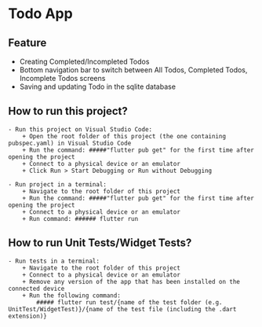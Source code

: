 # Todo App

## Feature
  - Creating Completed/Incompleted Todos
  - Bottom navigation bar to switch between All Todos, Completed Todos, Incomplete Todos screens 
  - Saving and updating Todo in the sqlite database

## How to run this project?
    - Run this project on Visual Studio Code:
        + Open the root folder of this project (the one containing pubspec.yaml) in Visual Studio Code
        + Run the command: #####"flutter pub get" for the first time after opening the project
        + Connect to a physical device or an emulator
        + Click Run > Start Debugging or Run without Debugging

    - Run project in a terminal:
        + Navigate to the root folder of this project
        + Run the command: #####"flutter pub get" for the first time after opening the project
        + Connect to a physical device or an emulator
        + Run command: ###### flutter run

## How to run Unit Tests/Widget Tests?
    - Run tests in a terminal:
        + Navigate to the root folder of this project
        + Connect to a physical device or an emulator
        + Remove any version of the app that has been installed on the connected device
        + Run the following command:
            ##### flutter run test/{name of the test folder (e.g. UnitTest/WidgetTest)}/{name of the test file (including the .dart extension)}
